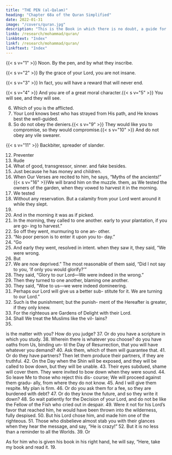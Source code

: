```yaml
---
title: "THE PEN (al-Qalam)"
heading: "Chapter 68a of the Quran Simplified"
date: 2022-01-31
image: "/covers/quran.jpg"
description: "This is the Book in which there is no doubt, a guide for the righteous."
linkb: /research/mohammad/quran/
linkbtext: "Index"
linkf: /research/mohammad/quran/
linkftext: "Index"
---
```



{{< s v="1" >}}  Noon. By the pen, and by what they inscribe.

{{< s v="2" >}}  By the grace of your Lord, you are not insane.

{{< s v="3" >}}  In fact, you will have a reward that will never end.

{{< s v="4" >}}  And you are of a great moral character.{{< s v="5" >}}  You will see, and they will see.

6. Which of you is the afflicted.
7. Your Lord knows best who has strayed from
His path, and He knows best the well-guided.
8. So do not obey the deniers.{{< s v="9" >}}  They would like you to compromise, so they
would compromise.{{< s v="10" >}}  And
do not obey any vile swearer.

{{< s v="11" >}}  Backbiter,
spreader of slander.

12. Preventer
13. Rude
36. What
of good, transgressor, sinner.
and fake besides.
14. Just
because he has money and children.
15. When Our Verses are recited to him, he
says, “Myths of the ancients!”
{{< s v="16" >}}We
will brand him on the muzzle.
them, as We tested the owners of
the garden, when they vowed to harvest it in
the morning.
17. We tested
18. Without
any reservation.
But a calamity from your Lord went
around it while they slept.
19.
20. And
in the morning it was as if picked.
21. In
the morning, they called to one another.
early to your plantation, if you are go-
ing to harvest.”
23. So off they went, murmuring to one an-
other.
24. “No poor person is to enter it upon you to-
day.”
22. “Go
25. And
early they went, resolved in intent.
when they saw it, they said, “We were
wrong.
26. But
27. We
are now deprived.”
The most reasonable of them said, “Did I
not say to you, ‘if only you would glorify?’”
29. They said, “Glory to our Lord—We were
indeed in the wrong.”
30. Then they turned to one another, blaming
one another.
31. They said, “Woe to us—we were indeed
domineering.
32. Perhaps our Lord will give us a better sub-
stitute for it. We are turning to our Lord.”
33. Such is the punishment; but the punish-
ment of the Hereafter is greater, if they only
knew.
34. For the righteous are Gardens of Delight
with their Lord.
35. Shall We treat the Muslims like the vil-
lains?
28.
is the matter with you? How do you
judge?
37. Or do you have a scripture in which you
study.
38. Wherein
there is whatever you choose?
do you have oaths from Us, binding un-
til the Day of Resurrection, that you will have
whatever you demand?
40. Ask them, which of them will guarantee
that.
41. Or do they have partners? Then let them
produce their partners, if they are truthful.
42. On the Day when the Shin will be exposed,
and they will be called to bow down, but they
will be unable.
43. Their eyes subdued, shame will cover
them. They were invited to bow down when
they were sound.
44. So leave Me to those who reject this dis-
course; We will proceed against them gradu-
ally, from where they do not know.
45. And I will give them respite. My plan is
firm.
46. Or do you ask them for a fee, so they are
burdened with debt?
47. Or do they know the future, and so they
write it down?
48. So wait patiently for the Decision of your
Lord, and do not be like the Fellow of the Fish
who cried out in despair.
49. Were it not for his Lord’s favor that
reached him, he would have been thrown
into the wilderness, fully despised.
50. But his Lord chose him, and made him one
of the righteous.
51. Those who disbelieve almost stab you with
their glances when they hear the message,
and say, “He is crazy!”
52. But it is no less than a reminder to all the
Worlds.
39. Or


As for him who is given his book in his
right hand, he will say, “Here, take my book
and read it.
19.


